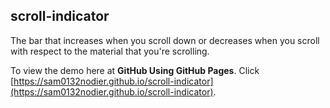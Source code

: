 ## scroll-indicator

The bar that increases when you scroll down or decreases when you scroll with respect to the material that you're scrolling.

To view the demo here at __GitHub Using GitHub Pages__. Click [https://sam0132nodier.github.io/scroll-indicator](https://sam0132nodier.github.io/scroll-indicator).
